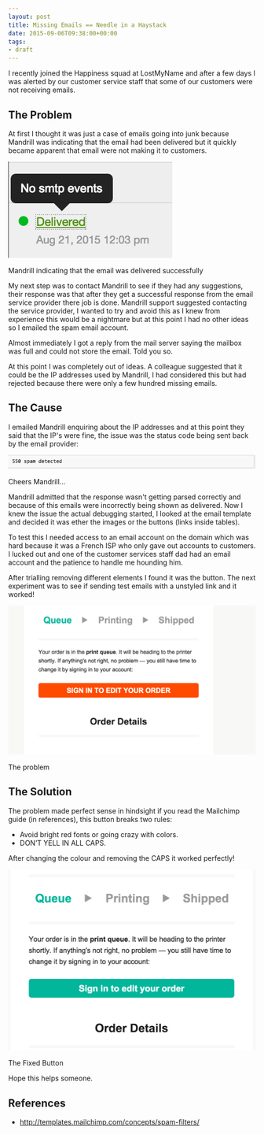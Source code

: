 ```yaml
---
layout: post
title: Missing Emails == Needle in a Haystack
date: 2015-09-06T09:38:00+00:00
tags:
- draft
---
```


I recently joined the Happiness squad at LostMyName and after a few days I was alerted by our customer service staff that some of our customers were not receiving emails.

## The Problem

At first I thought it was just a case of emails going into junk because Mandrill was indicating that the email had been delivered but it quickly became apparent that email were not making it to customers.

![Mandrill indicating delivered](/images/post_images/mandrill-delivered.png)
<br />
<caption>Mandrill indicating that the email was delivered successfully</caption>

My next step was to contact Mandrill to see if they had any suggestions, their response was that after they get a successful response from the email service provider there job is done.
Mandrill support suggested contacting the service provider, I wanted to try and avoid this as I knew from experience this would be a nightmare but at this point I had no other ideas so I emailed the spam email account.

Almost immediately I got a reply from the mail server saying the mailbox was full and could not store the email. Told you so.

At this point I was completely out of ideas. A colleague suggested that it could be the IP addresses used by Mandrill, I had considered this but had rejected because there were only a few hundred missing emails.

## The Cause

I emailed Mandrill enquiring about the IP addresses and at this point they said that the IP's were fine, the issue was the status code being sent back by the email provider:

![550 Spam Detected](/images/post_images/550-spam-detected.png)
<caption>Cheers Mandrill...</caption>

Mandrill admitted that the response wasn't getting parsed correctly and because of this emails were incorrectly being shown as delivered.
Now I knew the issue the actual debugging started, I looked at the email template and decided it was ether the images or the buttons (links inside tables).

To test this I needed access to an email account on the domain which was hard because it was a French ISP who only gave out accounts to customers. I lucked out and one of the customer services staff dad had an email account and the patience to handle me hounding him.

After trialling removing different elements I found it was the button. The next experiment was to see if sending test emails with a unstyled link and it worked!

![Spam Button](/images/post_images/spammy-email.png)
<caption>The problem</caption>

## The Solution

The problem made perfect sense in hindsight if you read the Mailchimp guide (in references), this button breaks two rules:

- Avoid bright red fonts or going crazy with colors.
- DON’T YELL IN ALL CAPS.

After changing the colour and removing the CAPS it worked perfectly!

![Fixed button](/images/post_images/fixed-button.png)
<caption>The Fixed Button</caption>

Hope this helps someone.

## References

- http://templates.mailchimp.com/concepts/spam-filters/
